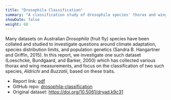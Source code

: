 ```yaml
---
title: "Drosophila Classification"
summary: "A classification study of drosophila species' thorax and wing traits"
showDate: false
weight: 60
---
```


Many datasets on Australian *Drosophila* (fruit fly) species have been collated and studied to investigate questions around climate adaptation, species distribution limits, and population genetics (Sandra B. Hangartner and Griffin, 2015). In this report, we investigate one such dataset (Loeschcke, Bundgaard, and Barker, 2000) which has collected various thorax and wing measurements, and focus on the classification of two such species, *Aldrichi* and *Buzzatii*, based on these traits.

- Report link: [pdf](/projects/drosophila-classification-report.pdf)
- GitHub repo: [drosophila-classification](https://github.com/LimaoC/drosophila-classification)
- Original dataset: https://doi.org/10.5061/dryad.k9c31

